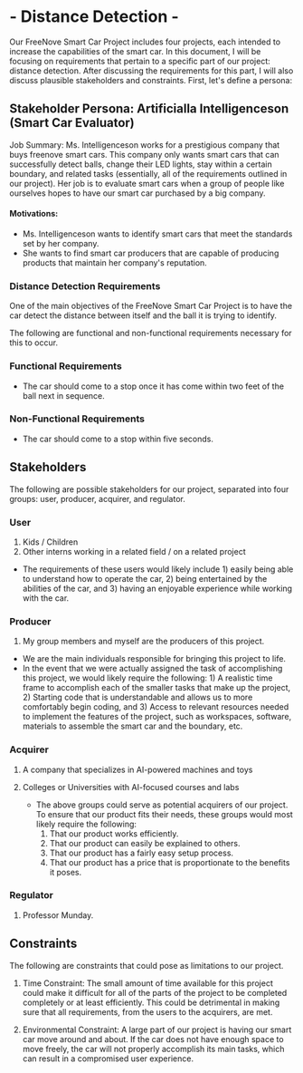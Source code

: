 # - Distance Detection -
Our FreeNove Smart Car Project includes four projects, each intended to increase the capabilities of the smart car. In this document, I will be focusing on requirements that pertain to a specific part of our project: distance detection. After discussing the requirements for this part, I will also discuss plausible stakeholders and constraints. First, let's define a persona:

## Stakeholder Persona: Artificialla Intelligenceson (Smart Car Evaluator)
Job Summary: Ms. Intelligenceson works for a prestigious company that buys freenove smart cars. This company only wants smart cars that can successfully detect balls, change their LED lights, stay within a certain boundary, and related tasks (essentially, all of the requirements outlined in our project). Her job is to evaluate smart cars when a group of people like ourselves hopes to have our smart car purchased by a big company.

#### Motivations:
* Ms. Intelligenceson wants to identify smart cars that meet the standards set by her company.
* She wants to find smart car producers that are capable of producing products that maintain her company's reputation. 

### Distance Detection Requirements 
One of the main objectives of the FreeNove Smart Car Project is to have the car detect the distance between itself and the ball it is trying to identify. 

The following are functional and non-functional requirements necessary for this to occur.

### Functional Requirements
* The car should come to a stop once it has come within two feet of the ball next in sequence.

### Non-Functional Requirements
* The car should come to a stop within five seconds. 
  
## Stakeholders
The following are possible stakeholders for our project, separated into four groups: user, producer, acquirer, and regulator.

### User
1) Kids / Children 
2) Other interns working in a related field / on a related project

* The requirements of these users would likely include 1) easily being able to understand how to operate the car, 2) being entertained by the abilities of the car, and 3) having an enjoyable experience while working with the car.
  
### Producer
1) My group members and myself are the producers of this project.

* We are the main individuals responsible for bringing this project to life.
* In the event that we were actually assigned the task of accomplishing this project, we would likely require the following: 1) A realistic time frame to accomplish each of the smaller tasks that make up the project, 2) Starting code that is understandable and allows us to more comfortably begin coding, and 3) Access to relevant resources needed to implement the features of the project, such as workspaces, software, materials to assemble the smart car and the boundary, etc.

### Acquirer
1) A company that specializes in AI-powered machines and toys
2) Colleges or Universities with AI-focused courses and labs

   * The above groups could serve as potential acquirers of our project. To ensure that our product fits their needs, these groups would most likely require the following:
     1) That our product works efficiently.
     2) That our product can easily be explained to others.
     3) That our product has a fairly easy setup process.
     4) That our product has a price that is proportionate to the benefits it poses.

### Regulator
1) Professor Munday.
   
## Constraints
The following are constraints that could pose as limitations to our project.

1) Time Constraint: The small amount of time available for this project could make it difficult for all of the parts of the project to be completed completely or at least efficiently. This could be detrimental in making sure that all requirements,  from the users to the acquirers, are met.

2) Environmental Constraint: A large part of our project is having our smart car move around and about. If the car does not have enough space to move freely, the car will not properly accomplish its main tasks, which can result in a compromised user experience.
